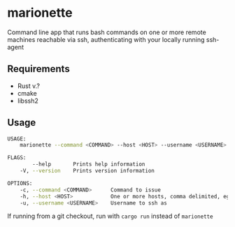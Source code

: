 # marionette
Command line app that runs bash commands on one or more remote machines reachable via ssh, authenticating with your locally running ssh-agent

## Requirements
- Rust v.?
- cmake
- libssh2

## Usage

```bash
USAGE:
    marionette --command <COMMAND> --host <HOST> --username <USERNAME>

FLAGS:
        --help       Prints help information
    -V, --version    Prints version information

OPTIONS:
    -c, --command <COMMAND>      Command to issue
    -h, --host <HOST>            One or more hosts, comma delimited, eg: server1.com:22,server2.com:22
    -u, --username <USERNAME>    Username to ssh as 
```

If running from a git checkout, run with `cargo run` instead of `marionette`
